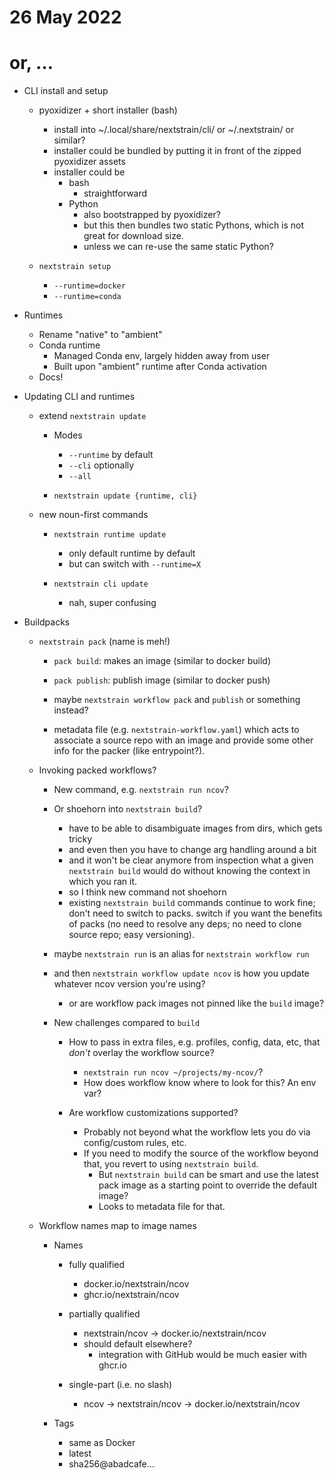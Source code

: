 # 26 May 2022
# or, …

- CLI install and setup
  - pyoxidizer + short installer (bash)
    - install into ~/.local/share/nextstrain/cli/ or ~/.nextstrain/ or similar?
    - installer could be bundled by putting it in front of the zipped pyoxidizer assets
    - installer could be
      - bash
        - straightforward
      - Python
        - also bootstrapped by pyoxidizer?
        - but this then bundles two static Pythons, which is not great for
          download size.
        - unless we can re-use the same static Python?

  - `nextstrain setup`
    - `--runtime=docker`
    - `--runtime=conda`

- Runtimes
  - Rename "native" to "ambient"
  - Conda runtime
    - Managed Conda env, largely hidden away from user
    - Built upon "ambient" runtime after Conda activation
  - Docs!

- Updating CLI and runtimes
  - extend `nextstrain update`
    - Modes
      - `--runtime` by default
      - `--cli` optionally
      - `--all`

    - `nextstrain update {runtime, cli}`

  - new noun-first commands
    - `nextstrain runtime update`
      - only default runtime by default
      - but can switch with `--runtime=X`

    - `nextstrain cli update`
      - nah, super confusing

- Buildpacks
  - `nextstrain pack` (name is meh!)
    - `pack build`: makes an image (similar to docker build)
    - `pack publish`: publish image (similar to docker push)

    - maybe `nextstrain workflow pack` and `publish` or something instead?

    - metadata file (e.g. `nextstrain-workflow.yaml`) which acts to associate a
      source repo with an image and provide some other info for the packer
      (like entrypoint?).

  - Invoking packed workflows?
    - New command, e.g. `nextstrain run ncov`?
    - Or shoehorn into `nextstrain build`?
      - have to be able to disambiguate images from dirs, which gets tricky
      - and even then you have to change arg handling around a bit
      - and it won't be clear anymore from inspection what a given `nextstrain
        build` would do without knowing the context in which you ran it.
      - so I think new command not shoehorn
      - existing `nextstrain build` commands continue to work fine; don't need
        to switch to packs.  switch if you want the benefits of packs (no need
        to resolve any deps; no need to clone source repo; easy versioning).

    - maybe `nextstrain run` is an alias for `nextstrain workflow run`
    - and then `nextstrain workflow update ncov` is how you update whatever
      ncov version you're using?
      - or are workflow pack images not pinned like the `build` image?

    - New challenges compared to `build`
      - How to pass in extra files, e.g. profiles, config, data, etc, that
        _don't_ overlay the workflow source?
        - `nextstrain run ncov ~/projects/my-ncov/`?
        - How does workflow know where to look for this?  An env var?

      - Are workflow customizations supported?
        - Probably not beyond what the workflow lets you do via config/custom
          rules, etc.
        - If you need to modify the source of the workflow beyond that, you
          revert to using `nextstrain build`.
          - But `nextstrain build` can be smart and use the latest pack image
            as a starting point to override the default image?
          - Looks to metadata file for that.

  - Workflow names map to image names
    - Names
      - fully qualified
        - docker.io/nextstrain/ncov
        - ghcr.io/nextstrain/ncov

      - partially qualified
        - nextstrain/ncov → docker.io/nextstrain/ncov
        - should default elsewhere?
          - integration with GitHub would be much easier with ghcr.io

      - single-part (i.e. no slash)
        - ncov → nextstrain/ncov → docker.io/nextstrain/ncov

    - Tags
      - same as Docker
      - latest
      - sha256@abadcafe…
